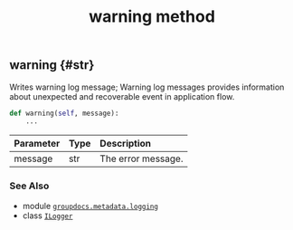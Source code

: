 ﻿---
title: warning method
second_title: GroupDocs.Metadata for Python via .NET API References
description: 
type: docs
url: /python-net/groupdocs.metadata.logging/ilogger/warning/
is_root: false
weight: 30
---

## warning {#str}

Writes warning log message; Warning log messages provides information about unexpected and recoverable event in application flow.



```python
def warning(self, message):
    ...
```


| Parameter | Type | Description |
| :- | :- | :- |
| message | str | The error message. |



### See Also
* module [`groupdocs.metadata.logging`](../../)
* class [`ILogger`](/metadata/python-net/groupdocs.metadata.logging/ilogger)
